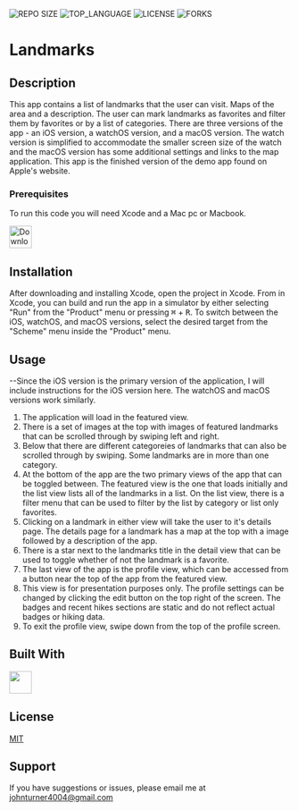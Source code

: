 ![REPO SIZE](https://img.shields.io/github/repo-size/johnturner4004/Landmarks.svg?style=for-the-badge) ![TOP_LANGUAGE](https://img.shields.io/github/languages/top/johnturner4004/Landmarks.svg?style=for-the-badge) ![LICENSE](https://img.shields.io/github/license/johnturner4004/Landmarks.svg?style=for-the-badge) ![FORKS](https://img.shields.io/github/forks/johnturner4004/Landmarks.svg?style=for-the-badge&social)

# Landmarks

## Description

This app contains a list of landmarks that the user can visit. Maps of the area and a description. The user can mark landmarks as favorites and filter them by favorites or by a list of categories. There are three versions of the app - an iOS version, a watchOS version, and a macOS version. The watch version is simplified to accommodate the smaller screen size of the watch and the macOS version has some additional settings and links to the map application. This app is the finished version of the demo app found on Apple's website.

### Prerequisites

To run this code you will need Xcode and a Mac pc or Macbook.

<a href="https://apps.apple.com/us/app/xcode/id497799835?mt=12"  target="blank"><img src="https://developer.apple.com/design/human-interface-guidelines/macos/images/app-icon-realistic-materials_2x.png" alt="Download Xcode" width="40" height="40" /></a>

## Installation

After downloading and installing Xcode, open the project in Xcode. From in Xcode, you can build and run the app in a simulator by either selecting "Run" from the "Product" menu or pressing <kbd>&#8984;</kbd> + <kbd>R</kbd>. To switch between the iOS, watchOS, and macOS versions, select the desired target from the "Scheme" menu inside the "Product" menu.

## Usage

--Since the iOS version is the primary version of the application, I will include instructions for the iOS version here. The watchOS and macOS versions work similarly.

1. The application will load in the featured view.
2. There is a set of images at the top with images of featured landmarks that can be scrolled through by swiping left and right.
3. Below that there are different categoreies of landmarks that can also be scrolled through by swiping. Some landmarks are in more than one category.
4. At the bottom of the app are the two primary views of the app that can be toggled between. The featured view is the one that loads initially and the list view lists all of the landmarks in a list. On the list view, there is a filter menu that can be used to filter by the list by category or list only favorites.
5. Clicking on a landmark in either view will take the user to it's details page. The details page for a landmark has a map at the top with a image followed by a description of the app.
6. There is a star next to the landmarks title in the detail view that can be used to toggle whether of not the landmark is a favorite.
7. The last view of the app is the profile view, which can be accessed from a button near the top of the app from the featured view.
8. This view is for presentation purposes only. The profile settings can be changed by clicking the edit button on the top right of the screen. The badges and recent hikes sections are static and do not reflect actual badges or hiking data.
9. To exit the profile view, swipe down from the top of the profile screen.

## Built With

<a href="https://developer.apple.com/xcode/swiftui/" target="_blank"> <img src="https://img.icons8.com/fluent/100/000000/swiftui.png" width="40" height="40" /></a>

## License

[MIT](https://choosealicense.com/licenses/mit/)

## Support

If you have suggestions or issues, please email me at [johnturner4004@gmail.com](mailto:johnturner4004@gmail.com)
